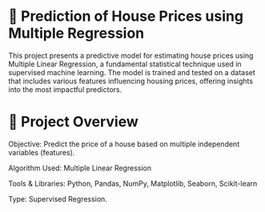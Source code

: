 # 🏡 Prediction of House Prices using Multiple Regression
This project presents a predictive model for estimating house prices using Multiple Linear Regression, a fundamental statistical technique used in supervised machine learning. The model is trained and tested on a dataset that includes various features influencing housing prices, offering insights into the most impactful predictors.

# 📌 Project Overview
Objective: Predict the price of a house based on multiple independent variables (features).

Algorithm Used: Multiple Linear Regression

Tools & Libraries: Python, Pandas, NumPy, Matplotlib, Seaborn, Scikit-learn

Type: Supervised Regression.
